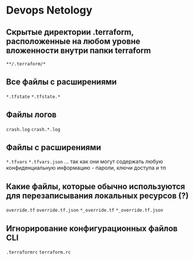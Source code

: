 # Devops Netology

## Скрытые директории .terraform, расположенные на любом уровне вложенности внутри папки terraform
`**/.terraform/*`

## Все файлы с расширениями
`*.tfstate`
`*.tfstate.*`

## Файлы логов
`crash.log`
`crash.*.log`

## Файлы с расширениями
`*.tfvars`
`*.tfvars.json`
... так как они могут содержать любую конфиденциальную информацию - пароли, ключи доступа и тп

## Какие файлы, которые обычно используются для перезаписывания локальных ресурсов (?)
`override.tf`
`override.tf.json`
`*_override.tf`
`*_override.tf.json`


## Игнорирование конфигурационных файлов CLI
`.terraformrc`
`terraform.rc`